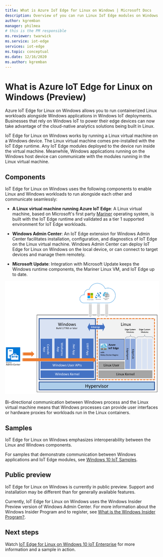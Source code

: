 ```yaml
---
title: What is Azure IoT Edge for Linux on Windows | Microsoft Docs
description: Overview of you can run Linux IoT Edge modules on Windows 10 devices
author: kgremban
manager: philmea
# this is the PM responsible
ms.reviewer: twarwick
ms.service: iot-edge
services: iot-edge
ms.topic: conceptual
ms.date: 12/16/2020
ms.author: kgremban
---
```


# What is Azure IoT Edge for Linux on Windows (Preview)

Azure IoT Edge for Linux on Windows allows you to run containerized Linux workloads alongside Windows applications in Windows IoT deployments. Businesses that rely on Windows IoT to power their edge devices can now take advantage of the cloud-native analytics solutions being built in Linux.

IoT Edge for Linux on Windows works by running a Linux virtual machine on a Windows device. The Linux virtual machine comes pre-installed with the IoT Edge runtime. Any IoT Edge modules deployed to the device run inside the virtual machine. Meanwhile, Windows applications running on the Windows host device can communicate with the modules running in the Linux virtual machine.

## Components

IoT Edge for Linux on Windows uses the following components to enable Linux and Windows workloads to run alongside each other and communicate seamlessly:

* **A Linux virtual machine running Azure IoT Edge**: A Linux virtual machine, based on Microsoft's first party [Mariner](https://github.com/microsoft/CBL-Mariner) operating system, is built with the IoT Edge runtime and validated as a tier 1 supported environment for IoT Edge workloads.

* **Windows Admin Center**: An IoT Edge extension for Windows Admin Center facilitates installation, configuration, and diagnostics of IoT Edge on the Linux virtual machine. Windows Admin Center can deploy IoT Edge for Linux on Windows on the local device, or can connect to target devices and manage them remotely.

* **Microsoft Update**: Integration with Microsoft Update keeps the Windows runtime components, the Mariner Linux VM, and IoT Edge up to date.

![Windows and the Linux VM run in parallel, while the Windows Admin Center controls both components](./media/iot-edge-for-linux-on-windows/architecture-and-communication.png)

Bi-directional communication between Windows process and the Linux virtual machine means that Windows processes can provide user interfaces or hardware proxies for workloads run in the Linux containers.

## Samples

IoT Edge for Linux on Windows emphasizes interoperability between the Linux and Windows components.

For samples that demonstrate communication between Windows applications and IoT Edge modules, see [Windows 10 IoT Samples](https://github.com/microsoft/Windows-IoT-Samples).

## Public preview

IoT Edge for Linux on Windows is currently in public preview. Support and installation may be different than for generally available features.

Currently, IoT Edge for Linux on Windows uses the Windows Insider Preview version of Windows Admin Center. For more information about the Windows Insider Program and to register, see [What is the Windows Insider Program?](https://insider.windows.com/about-windows-insider-program).

<!--TODO: Add link to how-to guide-->

## Next steps

Watch [IoT Edge for Linux on Windows 10 IoT Enterprise](https://aka.ms/EFLOWPPC9) for more information and a sample in action.

<!--TODO: Add link to how-to guide-->
